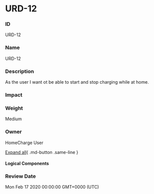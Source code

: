 

# URD-12

### ID

URD-12

### Name

URD-12

### Description

As the user I want ot be able to start and stop charging while at home.

### Impact



### Weight

Medium

### Owner

HomeCharge User

[Expand all](#){ .md-button .same-line }

#### Logical Components


    



### Review Date

Mon Feb 17 2020 00:00:00 GMT+0000 (UTC)

